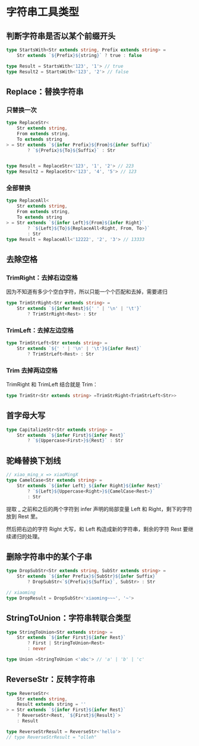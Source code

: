 # 字符串工具类型
## 判断字符串是否以某个前缀开头
```typescript
type StartsWith<Str extends string, Prefix extends string> = 
    Str extends `${Prefix}${string}` ? true : false

type Result = StartsWith<'123', '1'> // true
type Result2 = StartsWith<'123', '2'> // false
```
## Replace：替换字符串
### 只替换一次
```typescript
type ReplaceStr<
    Str extends string,
    From extends string,
    To extends string
> = Str extends `${infer Prefix}${From}${infer Suffix}` 
        ? `${Prefix}${To}${Suffix}` : Str


type Result = ReplaceStr<'123', '1', '2'> // 223
type Result2 = ReplaceStr<'123', '4', '5'> // 123
```
### 全部替换
```typescript
type ReplaceAll<
    Str extends string, 
    From extends string, 
    To extends string
> = Str extends `${infer Left}${From}${infer Right}`
        ? `${Left}${To}${ReplaceAll<Right, From, To>}`
        : Str
type Result = ReplaceAll<'12222', '2', '3'> // 13333
```
## 去除空格
### TrimRight：去掉右边空格
因为不知道有多少个空白字符，所以只能一个个匹配和去掉，需要递归
```typescript
type TrimStrRight<Str extends string> = 
    Str extends `${infer Rest}${' ' | '\n' | '\t'}` 
        ? TrimStrRight<Rest> : Str
```
### TrimLeft：去掉左边空格
```typescript
type TrimStrLeft<Str extends string> = 
    Str extends `${' ' | '\n' | '\t'}${infer Rest}` 
        ? TrimStrLeft<Rest> : Str
```
### Trim 去掉两边空格
TrimRight 和 TrimLeft 结合就是 Trim：
```typescript
type TrimStr<Str extends string> =TrimStrRight<TrimStrLeft<Str>>
```
## 首字母大写
```typescript
type CapitalizeStr<Str extends string> = 
    Str extends `${infer First}${infer Rest}` 
        ? `${Uppercase<First>}${Rest}` : Str
```
## 驼峰替换下划线
```typescript
// xiao_ming_x => xiaoMingX
type CamelCase<Str extends string> = 
    Str extends `${infer Left}_${infer Right}${infer Rest}`
        ? `${Left}${Uppercase<Right>}${CamelCase<Rest>}`
        : Str
```
提取 _ 之前和之后的两个字符到 infer 声明的局部变量 Left 和 Right，剩下的字符放到 Rest 里。

然后把右边的字符 Right 大写，和 Left 构造成新的字符串，剩余的字符 Rest 要继续递归的处理。
## 删除字符串中的某个子串
```typescript
type DropSubStr<Str extends string, SubStr extends string> = 
    Str extends `${infer Prefix}${SubStr}${infer Suffix}` 
        ? DropSubStr<`${Prefix}${Suffix}`, SubStr> : Str

// xiaoming
type DropResult = DropSubStr<'xiaoming~~~', '~'>
```
## StringToUnion：字符串转联合类型
```typescript
type StringToUnion<Str extends string> = 
    Str extends `${infer First}${infer Rest}`
        ? First | StringToUnion<Rest>
        : never

type Union =StringToUnion <'abc'> // 'a' | 'b' | 'c'
```
## ReverseStr：反转字符串
```typescript
type ReverseStr<
    Str extends string, 
    Result extends string = ''
> = Str extends `${infer First}${infer Rest}` 
    ? ReverseStr<Rest, `${First}${Result}`> 
    : Result

type ReverseStrResult = ReverseStr<'hello'>
// type ReverseStrResult = "olleh"
```
